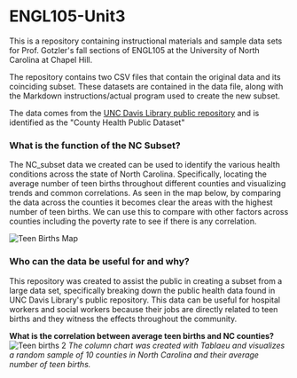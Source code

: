 # ENGL105-Unit3
This is a repository containing instructional materials and sample data sets for Prof. Gotzler's fall sections of ENGL105 at the University of North Carolina at Chapel Hill.

The repository contains two CSV files that contain the original data and its coinciding subset. These datasets are contained in the data file, along with the Markdown instructions/actual program used to create the new subset.

The data comes from the [UNC Davis Library public repository](https://library.unc.edu/davis/) and is identified as the "County Health Public Dataset" 


### What is the function of the NC Subset?
The NC_subset data we created can be used to identify the various health conditions across the state of North Carolina. Specifically, locating the average number of teen births throughout different counties and visualizing trends and common correlations. As seen in the map below, by comparing the data across the counties it becomes clear the areas with the highest number of teen births. We can use this to compare with other factors across counties including the poverty rate to see if there is any correlation. 

![Teen Births Map](https://user-images.githubusercontent.com/65384949/202938157-b37a1e1f-47cd-462d-9f4b-9fe76619a806.jpg)


### Who can the data be useful for and why? 
This repository was created to assist the public in creating a subset from a large data set, specifically breaking down the public health data found in UNC Davis Library's public repository. This data can be useful for hospital workers and social workers because their jobs are directly related to teen births and they witness the effects throughout the community. 


**What is the correlation between average teen births and NC counties?**
![Teen births 2](https://user-images.githubusercontent.com/65384949/202939446-2c4961d9-a677-415d-8b8e-a6f548007c08.png)
*The column chart was created with Tablaeu and visualizes a random sample of 10 counties in North Carolina and their average number of teen births.*

